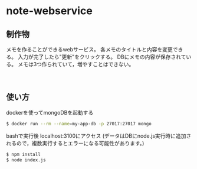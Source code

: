 # note-webservice
## 制作物

メモを作ることができるwebサービス。
各メモのタイトルと内容を変更できる。
入力が完了したら"更新"をクリックする。
DBにメモの内容が保存されている。
メモは3つ作られていて，増やすことはできない。

　
## 使い方

dockerを使ってmongoDBを起動する

```bash
$ docker run --rm --name=my-app-db -p 27017:27017 mongo
```

bashで実行後
localhost:3100にアクセス
(データはDBにnode.js実行時に追加されるので，複数実行するとエラーになる可能性があります。)

```bash
$ npm install
$ node index.js
```
